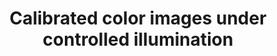 ---
title: "Calibrated color images under controlled illumination"
img: "color_IPL.webp"
link: "/old_pages/data/software/calibrated_color_image/ISP - Calibrated color images database.html"
description: "(measured at ISP to explain spatiochromatic adaptation)"
weight: 1
---